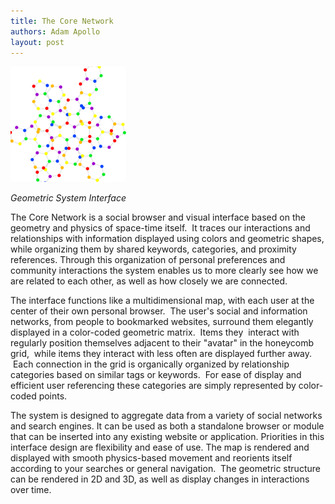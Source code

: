 ```yaml
--- 
title: The Core Network
authors: Adam Apollo
layout: post
---
```


<img src="../IMG/enlightenedstructure/buckyball-185x185.png" class="thumbnail-post alignleft" />

_Geometric System Interface_

The Core Network is a social browser and visual interface based on the geometry and physics of space-time itself.  It traces our interactions and relationships with information displayed using colors and geometric shapes, while organizing them by shared keywords, categories, and proximity references. Through this organization of personal preferences and community interactions the system enables us to more clearly see how we are related to each other, as well as how closely we are connected.

The interface functions like a multidimensional map, with each user at the center of their own personal browser.  The user's social and information networks, from people to bookmarked websites, surround them elegantly displayed in a color-coded geometric matrix.  Items they  interact with regularly position themselves adjacent to their "avatar" in the honeycomb grid,  while items they interact with less often are displayed further away.  Each connection in the grid is organically organized by relationship categories based on similar tags or keywords.  For ease of display and efficient user referencing these categories are simply represented by color-coded points.

The system is designed to aggregate data from a variety of social networks and search engines. It can be used as both a standalone browser or module that can be inserted into any existing website or application. Priorities in this interface design are flexibility and ease of use. The map is rendered and displayed with smooth physics-based movement and reorients itself according to your searches or general navigation.  The geometric structure can be rendered in 2D and 3D, as well as display changes in interactions over time.
